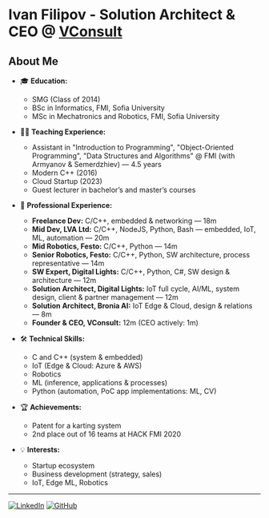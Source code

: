 # Ivan Filipov - Solution Architect & CEO @ [VConsult](vconsult.online)

## About Me

- 🎓 **Education:**  
  - SMG (Class of 2014)  
  - BSc in Informatics, FMI, Sofia University  
  - MSc in Mechatronics and Robotics, FMI, Sofia University

- 👨‍🏫 **Teaching Experience:**  
  - Assistant in "Introduction to Programming", "Object-Oriented Programming", "Data Structures and Algorithms" @ FMI (with Armyanov & Semerdzhiev) — 4.5 years  
  - Modern C++ (2016)  
  - Cloud Startup (2023)  
  - Guest lecturer in bachelor’s and master’s courses

- 💼 **Professional Experience:**  
  - **Freelance Dev:** C/C++, embedded & networking — 18m  
  - **Mid Dev, LVA Ltd:** C/C++, NodeJS, Python, Bash — embedded, IoT, ML, automation — 20m  
  - **Mid Robotics, Festo:** C/C++, Python — 14m  
  - **Senior Robotics, Festo:** C/C++, Python, SW architecture, process representative — 14m  
  - **SW Expert, Digital Lights:** C/C++, Python, C#, SW design & architecture — 12m  
  - **Solution Architect, Digital Lights:** IoT full cycle, AI/ML, system design, client & partner management — 12m  
  - **Solution Architect, Bronia AI:** IoT Edge & Cloud, design & relations — 8m  
  - **Founder & CEO, VConsult:** 12m (CEO actively: 1m)

- 🛠️ **Technical Skills:**  
  - C and C++ (system & embedded)
  - IoT (Edge & Cloud: Azure & AWS)
  - Robotics
  - ML (inference, applications & processes)
  - Python (automation, PoC app implementations: ML, CV)

- 🏆 **Achievements:**  
  - Patent for a karting system  
  - 2nd place out of 16 teams at HACK FMI 2020

- 💡 **Interests:**  
  - Startup ecosystem  
  - Business development (strategy, sales)  
  - IoT, Edge ML, Robotics

---

[![LinkedIn](https://img.shields.io/badge/LinkedIn-blue?logo=linkedin)](https://www.linkedin.com/in/ivan-filipov-v11/)
[![GitHub](https://img.shields.io/badge/GitHub-black?logo=github)](https://github.com/IvanFilipov)
